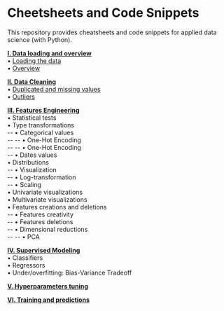 # Cheetsheets and Code Snippets
This repository provides cheatsheets and code snippets for applied data science (with Python).

**[I. Data loading and overview](#one)**  
• [Loading the data](#one-a)  
• [Overview](#one-b)

**[II. Data Cleaning](#two)**  
• [Duplicated and missing values](Metrics)  
• [Outliers](Models/Regressors)

**[III. Features Engineering](#three)**  
• Statistical tests  
• Type transformations  
-- • Categorical values  
-- -- • One-Hot Encoding  
-- -- • One-Hot Encoding  
-- • Dates values  
• Distributions  
-- • Visualization    
-- • Log-transformation  
-- • Scaling  
• Univariate visualizations  
• Multivariate visualizations  
• Features creations and deletions  
-- • Features creativity  
-- • Features deletions  
-- • Dimensional reductions  
-- -- • PCA  

**[IV. Supervised Modeling](#four)**  
• Classifiers  
• Regressors  
• Under/overfitting: Bias-Variance Tradeoff  

**[V. Hyperparameters tuning](#five)**  



**[VI. Training and predictions](#six)**  